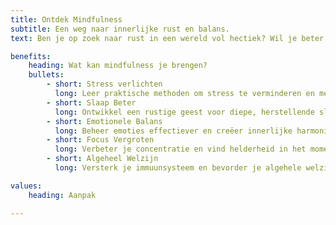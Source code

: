 ```yaml
---
title: Ontdek Mindfulness
subtitle: Een weg naar innerlijke rust en balans. 
text: Ben je op zoek naar rust in een wereld vol hectiek? Wil je beter omgaan met stress, slapeloosheid of een overweldigend gevoel? Ontdek de kracht van Mindfulness-Based Stress Reduction (MBSR) en vind innerlijke rust te midden van het dagelijkse leven.

benefits:
    heading: Wat kan mindfulness je brengen?
    bullets:
        - short: Stress verlichten
          long: Leer praktische methoden om stress te verminderen en meer ontspanning te ervaren
        - short: Slaap Beter
          long: Ontwikkel een rustige geest voor diepe, herstellende slaap
        - short: Emotionele Balans
          long: Beheer emoties effectiever en creëer innerlijke harmonie
        - short: Focus Vergroten
          long: Verbeter je concentratie en vind helderheid in het moment
        - short: Algeheel Welzijn
          long: Versterk je immuunsysteem en bevorder je algehele welzijn

values:
    heading: Aanpak

---
```

